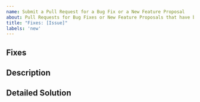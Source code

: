 ```yaml
---
name: Submit a Pull Request for a Bug Fix or a New Feature Proposal
about: Pull Requests for Bug Fixes or New Feature Proposals that have been reported, verified and reproduced by a member of the core .NET MAUI Toolkit Team
title: "Fixes: [Issue]"
labels: 'new'
---
```


<!--
Hello, and thanks for your interest in contributing to the .NET MAUI Toolkit! 

For Bug Fixes:
If you haven't yet opened an Issue that reports the bug in detail, provides a reproduction sample, and has been verified + reproduced by a member of the .NET MAUI Toolkit core team, please do that before submitting a Pull Request. Bug Fix Pull Requests without an associated Issue will be closed.

For New Feature Proposals:
If you haven't yet submitted a Proposal that has been Championed by a .NET MAUI core team member, please instead open a Discussion at https://github.com/communitytoolkit/maui/discussions/new where we can discuss the pros/cons of the feature and its implementation. 
-->

## Fixes
<!-- Please link to the Issue that this Pull Request resolves -->

## Description

<!-- Please copy/paste the Description/Summary from your Issue-->

## Detailed Solution

<!-- Please describe the solution in detail-->